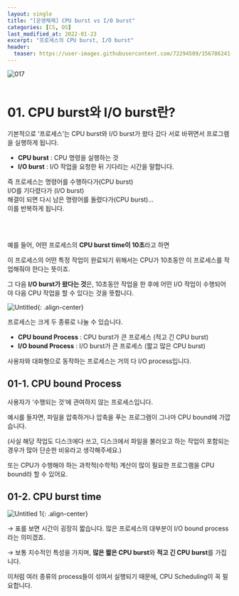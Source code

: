 ```yaml
---
layout: single
title: "[운영체제] CPU burst vs I/O burst"
categories: [CS, OS]
last_modified_at: 2022-01-23
excerpt: "프로세스의 CPU burst, I/O burst"
header:
  teaser: https://user-images.githubusercontent.com/72294509/156786241-1e67006b-502c-4049-ae68-74e442a85e1e.png
---
```


![017](https://user-images.githubusercontent.com/72294509/156786241-1e67006b-502c-4049-ae68-74e442a85e1e.png)
<br><br>

# 01. CPU burst와 I/O burst란?

기본적으로 ‘프로세스’는 CPU burst와 I/O burst가 왔다 갔다 서로 바뀌면서 프로그램을 실행하게 됩니다.

- **CPU burst** : CPU 명령을 실행하는 것
- **I/O burst** : I/O 작업을 요청한 뒤 기다리는 시간을 말합니다.

즉 프로세스는 명령어를 수행하다가(CPU burst) <br>I/O를 기다렸다가 (I/O burst) <br>해결이 되면 다시 남은 명령어를 돌렸다가(CPU burst)...<br>이를 반복하게 됩니다.

<br><br>

예를 들어, 어떤 프로세스의 **CPU burst time이 10초**라고 하면

이 프로세스의 어떤 특정 작업이 완료되기 위해서는 CPU가 10초동안 이 프로세스를 작업해줘야 한다는 뜻이죠.

그 다음 **I/O burst가 왔다는 것**은, 10초동안 작업을 한 후에 어떤 I/O 작업이 수행되어야 다음 CPU 작업을 할 수 있다는 것을 뜻합니다.

![Untitled](https://user-images.githubusercontent.com/72294509/156786257-968c95da-66c5-4e9d-813e-a4b64a534c0c.png){: .align-center}

프로세스는 크게 두 종류로 나눌 수 있습니다.

- **CPU bound Process** : CPU burst가 큰 프로세스 (적고 긴 CPU burst)
- **I/O bound Process** : I/O burst가 큰 프로세스 (짧고 많은 CPU burst)

사용자와 대화형으로 동작하는 프로세스는 거의 다 I/O process입니다.

## 01-1. CPU bound Process

사용자가 ‘수행되는 것’에 관여하지 않는 프로세스입니다.

예시를 들자면, 파일을 압축하거나 압축을 푸는 프로그램이 그나마 CPU bound에 가깝습니다.

(사실 해당 작업도 디스크에다 쓰고, 디스크에서 파일을 불러오고 하는 작업이 포함되는 경우가 많아 단순한 비유라고 생각해주세요.)

또는 CPU가 수헹해야 하는 과학적(수학적) 계산이 많이 필요한 프로그램을 CPU bound라 할 수 있어요.

## 01-2. CPU burst time

![Untitled 1](https://user-images.githubusercontent.com/72294509/156786254-01fd9df0-f21d-47ec-8755-3df3597d26be.png){: .align-center}

→ 표를 보면 시간이 굉장히 짧습니다. 많은 프로세스의 대부분이 I/O bound process라는 의미겠죠.

→ 보통 지수적인 특성을 가지며, **많은 짧은 CPU burst**와 **적고 긴 CPU burst**를 가집니다.

이처럼 여러 종류의 process들이 섞여서 실행되기 때문에, CPU Scheduling이 꼭 필요합니다.
